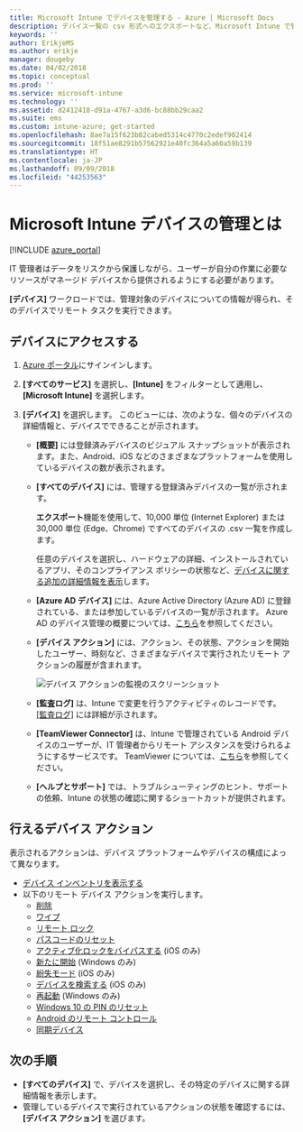 ```yaml
---
title: Microsoft Intune でデバイスを管理する - Azure | Microsoft Docs
description: デバイス一覧の csv 形式へのエクスポートなど、Microsoft Intune で管理するデバイスを確認します。また、Azure Active Directory に参加しているデバイスを表示したり、TeamViewer Connector を使用して IT 管理者がリモートで Android デバイスのトラブルシューティングを行えるようにしたり、デバイスで実行できるすべての操作を表示します。
keywords: ''
author: ErikjeMS
ms.author: erikje
manager: dougeby
ms.date: 04/02/2018
ms.topic: conceptual
ms.prod: ''
ms.service: microsoft-intune
ms.technology: ''
ms.assetid: d2412418-d91a-4767-a3d6-bc88bb29caa2
ms.suite: ems
ms.custom: intune-azure; get-started
ms.openlocfilehash: 8ae7a15f623b82cabed5314c4770c2edef902414
ms.sourcegitcommit: 18f51ae8291b57562921e40fc364a5a60a59b139
ms.translationtype: HT
ms.contentlocale: ja-JP
ms.lasthandoff: 09/09/2018
ms.locfileid: "44253563"
---
```

# <a name="what-is-microsoft-intune-device-management"></a>Microsoft Intune デバイスの管理とは

[!INCLUDE [azure_portal](./includes/azure_portal.md)]

IT 管理者はデータをリスクから保護しながら、ユーザーが自分の作業に必要なリソースがマネージド デバイスから提供されるようにする必要があります。

**[デバイス]** ワークロードでは、管理対象のデバイスについての情報が得られ、そのデバイスでリモート タスクを実行できます。

## <a name="get-to-your-devices"></a>デバイスにアクセスする

1. [Azure ポータル](https://portal.azure.com)にサインインします。
2. **[すべてのサービス]** を選択し、**[Intune]** をフィルターとして適用し、**[Microsoft Intune]** を選択します。
3. **[デバイス]** を選択します。 このビューには、次のような、個々のデバイスの詳細情報と、デバイスでできることが示されます。

   - **[概要]** には登録済みデバイスのビジュアル スナップショットが表示されます。また、Android、iOS などのさまざまなプラットフォームを使用しているデバイスの数が表示されます。
   - **[すべてのデバイス]** には、管理する登録済みデバイスの一覧が示されます。

     **エクスポート**機能を使用して、10,000 単位 (Internet Explorer) または 30,000 単位 (Edge、Chrome) ですべてのデバイスの .csv 一覧を作成します。

     任意のデバイスを選択し、ハードウェアの詳細、インストールされているアプリ、そのコンプライアンス ポリシーの状態など、[デバイスに関する追加の詳細情報を表示](device-inventory.md)します。

   - **[Azure AD デバイス]** には、Azure Active Directory (Azure AD) に登録されている、または参加しているデバイスの一覧が示されます。 Azure AD のデバイス管理の概要については、[こちら](https://docs.microsoft.com/azure/active-directory/device-management-introduction)を参照してください。
   - **[デバイス アクション]** には、アクション、その状態、アクションを開始したユーザー、時刻など、さまざまなデバイスで実行されたリモート アクションの履歴が含まれます。

     ![デバイス アクションの監視のスクリーンショット](./media/monitor-device-actions.png)

   - **[監査ログ]** は、Intune で変更を行うアクティビティのレコードです。 [[監査ログ]](monitor-audit-logs.md) には詳細が示されます。
   - **[TeamViewer Connector]** は、Intune で管理されている Android デバイスのユーザーが、IT 管理者からリモート アシスタンスを受けられるようにするサービスです。 TeamViewer については、[こちら](device-profile-android-teamviewer.md)を参照してください。
   - **[ヘルプとサポート]** では、トラブルシューティングのヒント、サポートの依頼、Intune の状態の確認に関するショートカットが提供されます。

## <a name="available-device-actions"></a>行えるデバイス アクション
表示されるアクションは、デバイス プラットフォームやデバイスの構成によって異なります。

- [デバイス インベントリを表示する](device-inventory.md)
- 以下のリモート デバイス アクションを実行します。
    - [削除](devices-wipe.md#retire)
    - [ワイプ](devices-wipe.md#wipe)
    - [リモート ロック](device-remote-lock.md)
    - [パスコードのリセット](device-passcode-reset.md)
    - [アクティブ化ロックをバイパスする](device-activation-lock-bypass.md) (iOS のみ)
    - [新たに開始](device-fresh-start.md) (Windows のみ)
    - [紛失モード](device-lost-mode.md) (iOS のみ)
    - [デバイスを検索する](device-locate.md) (iOS のみ)
    - [再起動](device-restart.md) (Windows のみ)
    - [Windows 10 の PIN のリセット](device-windows-pin-reset.md)
    - [Android のリモート コントロール](device-profile-android-teamviewer.md)
    - [同期デバイス](device-sync.md)

## <a name="next-steps"></a>次の手順

- **[すべてのデバイス]** で、デバイスを選択し、その特定のデバイスに関する詳細情報を表示します。
- 管理しているデバイスで実行されているアクションの状態を確認するには、**[デバイス アクション]** を選びます。
